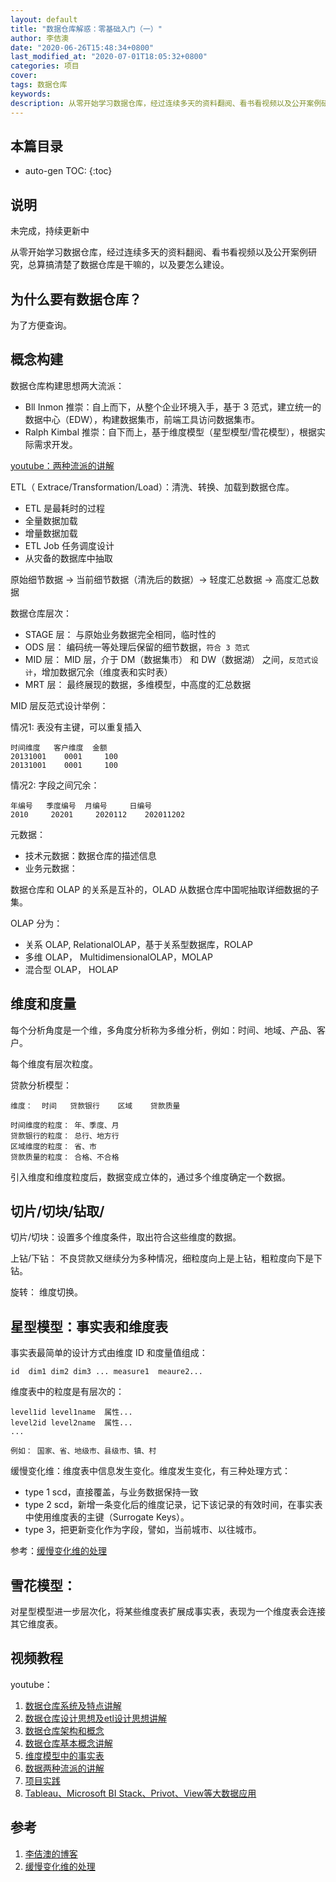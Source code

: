 ```yaml
---
layout: default
title: "数据仓库解惑：零基础入门（一）"
author: 李佶澳
date: "2020-06-26T15:48:34+0800"
last_modified_at: "2020-07-01T18:05:32+0800"
categories: 项目
cover:
tags: 数据仓库
keywords:
description: 从零开始学习数据仓库，经过连续多天的资料翻阅、看书看视频以及公开案例研究，总算搞清楚了数据仓库是干嘛的，以及要怎么建设。 
---
```


## 本篇目录

* auto-gen TOC:
{:toc}

## 说明

未完成，持续更新中

从零开始学习数据仓库，经过连续多天的资料翻阅、看书看视频以及公开案例研究，总算搞清楚了数据仓库是干嘛的，以及要怎么建设。 



## 为什么要有数据仓库？

为了方便查询。


## 概念构建

数据仓库构建思想两大流派：

* Bll Inmon 推崇：自上而下，从整个企业环境入手，基于 3 范式，建立统一的数据中心（EDW），构建数据集市，前端工具访问数据集市。
* Ralph Kimbal 推崇：自下而上，基于维度模型（星型模型/雪花模型），根据实际需求开发。

[youtube：两种流派的讲解](https://www.youtube.com/watch?v=U_xyt8A5y_s)

ETL（ Extrace/Transformation/Load）：清洗、转换、加载到数据仓库。

* ETL 是最耗时的过程
* 全量数据加载
* 增量数据加载
* ETL Job 任务调度设计
* 从灾备的数据库中抽取

原始细节数据 -> 当前细节数据（清洗后的数据）-> 轻度汇总数据  -> 高度汇总数据

数据仓库层次：

* STAGE 层： 与原始业务数据完全相同，临时性的
* ODS 层：   编码统一等处理后保留的细节数据，`符合 3 范式`
* MID 层：   MID 层，介于 DM（数据集市） 和 DW（数据湖） 之间，`反范式设计`，增加数据冗余（维度表和实时表）
* MRT 层：   最终展现的数据，多维模型，中高度的汇总数据

MID 层反范式设计举例：

情况1: 表没有主键，可以重复插入

```
时间维度   客户维度  金额
20131001    0001     100
20131001    0001     100
```

情况2: 字段之间冗余：

```
年编号   季度编号  月编号     日编号
2010     20201     2020112    202011202
```

元数据：

* 技术元数据：数据仓库的描述信息
* 业务元数据：

数据仓库和 OLAP 的关系是互补的，OLAD 从数据仓库中国呢抽取详细数据的子集。

OLAP 分为：

* 关系 OLAP,  RelationalOLAP，基于关系型数据库，ROLAP
* 多维 OLAP， MultidimensionalOLAP，MOLAP
* 混合型 OLAP， HOLAP 

## 维度和度量

每个分析角度是一个维，多角度分析称为多维分析，例如：时间、地域、产品、客户。

每个维度有层次粒度。

贷款分析模型：

```
维度：  时间   贷款银行    区域    贷款质量
        
时间维度的粒度： 年、季度、月
贷款银行的粒度： 总行、地方行
区域维度的粒度： 省、市
贷款质量的粒度： 合格、不合格
```

引入维度和维度粒度后，数据变成立体的，通过多个维度确定一个数据。

## 切片/切块/钻取/

切片/切块：设置多个维度条件，取出符合这些维度的数据。

上钻/下钻： 不良贷款又继续分为多种情况，细粒度向上是上钻，粗粒度向下是下钻。

旋转： 维度切换。

## 星型模型：事实表和维度表

事实表最简单的设计方式由维度 ID 和度量值组成：

```
id  dim1 dim2 dim3 ... measure1  meaure2...
```

维度表中的粒度是有层次的：

```
level1id level1name  属性...
level2id level2name  属性...
...

例如： 国家、省、地级市、县级市、镇、村 
```

缓慢变化维：维度表中信息发生变化。维度发生变化，有三种处理方式：

* type 1 scd，直接覆盖，与业务数据保持一致
* type 2 scd，新增一条变化后的维度记录，记下该记录的有效时间，在事实表中使用维度表的主键（Surrogate Keys）。
* type 3，把更新变化作为字段，譬如，当前城市、以往城市。

参考：[缓慢变化维的处理][2]

## 雪花模型：

对星型模型进一步层次化，将某些维度表扩展成事实表，表现为一个维度表会连接其它维度表。

## 视频教程

youtube：

1. [数据仓库系统及特点讲解](https://www.youtube.com/watch?v=YJASUNOUE-c)
2. [数据仓库设计思想及etl设计思想讲解](https://www.youtube.com/watch?v=JChO2jJCM_A&t=14s)
3. [数据仓库架构和概念](https://www.youtube.com/watch?v=pvLj2X8PAOs)
4. [数据仓库基本概念讲解](https://www.youtube.com/watch?v=nn8t0nS5Mm0)
5. [维度模型中的事实表](https://www.youtube.com/watch?v=7jcchVeyG0I)
6. [数据两种流派的讲解](https://www.youtube.com/watch?v=U_xyt8A5y_s)
7. [项目实践](https://www.youtube.com/watch?v=Zlrz0zQu9vU)
8. [Tableau、Microsoft BI Stack、Privot、View等大数据应用](https://www.youtube.com/watch?v=tJzryR4IOEU)

## 参考

1. [李佶澳的博客][1]
2. [缓慢变化维的处理][2]

[1]: https://www.lijiaocn.com "李佶澳的博客"
[2]: https://www.cnblogs.com/xqzt/p/4472005.html "缓慢变化维的处理"
